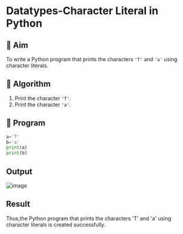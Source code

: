 # Datatypes-Character Literal in Python

## 🎯 Aim
To write a Python program that prints the characters `'T'` and `'a'` using character literals.

## 🧠 Algorithm
1. Print the character `'T'`.
2. Print the character `'a'`.

## 🧾 Program
```python
a='T'
b='a'
print(a)
print(b)
```

## Output

![image](https://github.com/user-attachments/assets/422b45ee-22c9-43a1-8cd7-d1a185d199bc)

## Result
Thus,the Python program that prints the characters 'T' and 'a' using character literals is created successfully.
